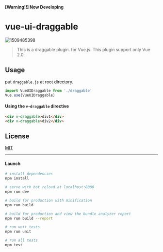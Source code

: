 **[Warning!!] Now Developing**

# vue-ui-draggable

![1509485398](https://user-images.githubusercontent.com/7540536/32250263-1c91295c-becf-11e7-872e-d88bf36347f2.gif)


> This is a draggable plugin. for Vue.js. This plugin support only Vue 2.0.

## Usage

put `draggable.js` at root directory.

```main.js
import VueUIDraggable from './draggable'
Vue.use(VueUIDraggable)
```

#### Using the `v-draggable` directive

``` html
<div v-draggable>div1</div>
<div v-draggable>div2</div>
```

## License

[MIT](http://opensource.org/licenses/MIT)

---

#### Launch

``` bash
# install dependencies
npm install

# serve with hot reload at localhost:8080
npm run dev

# build for production with minification
npm run build

# build for production and view the bundle analyzer report
npm run build --report

# run unit tests
npm run unit

# run all tests
npm test
```

